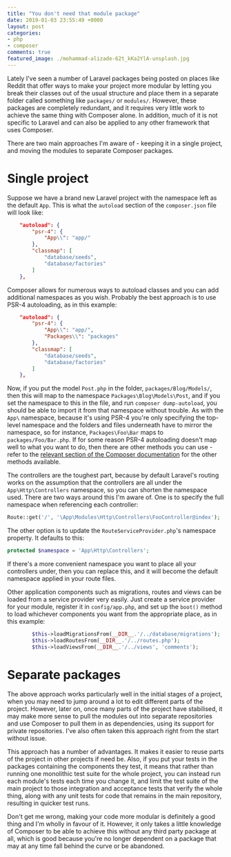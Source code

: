 ```yaml
---
title: "You don't need that module package"
date: 2019-01-03 23:55:49 +0000
layout: post
categories:
- php
- composer
comments: true
featured_image: ./mohammad-alizade-62t_kKa2YlA-unsplash.jpg
---
```


Lately I've seen a number of Laravel packages being posted on places like Reddit that offer ways to make your project more modular by letting you break their classes out of the usual structure and place them in a separate folder called something like `packages/` or `modules/`. However, these packages are completely redundant, and it requires very little work to achieve the same thing with Composer alone. In addition, much of it is not specific to Laravel and can also be applied to any other framework that uses Composer.

There are two main approaches I'm aware of - keeping it in a single project, and moving the modules to separate Composer packages.

Single project
==============

Suppose we have a brand new Laravel project with the namespace left as the default `App`. This is what the `autoload` section of the `composer.json` file will look like:

```json
    "autoload": {
        "psr-4": {
            "App\\": "app/"
        },
        "classmap": [
            "database/seeds",
            "database/factories"
        ]
    },
```

Composer allows for numerous ways to autoload classes and you can add additional namespaces as you wish. Probably the best approach is to use PSR-4 autoloading, as in this example:

```json
    "autoload": {
        "psr-4": {
            "App\\": "app/",
            "Packages\\": "packages"
        },
        "classmap": [
            "database/seeds",
            "database/factories"
        ]
    },
```

Now, if you put the model `Post.php` in the folder, `packages/Blog/Models/`, then this will map to the namespace `Packages\Blog\Models\Post`, and if you set the namespace to this in the file, and run `composer dump-autoload`, you should be able to import it from that namespace without trouble. As with the `App\` namespace, because it's using PSR-4 you're only specifying the top-level namespace and the folders and files underneath have to mirror the namespace, so for instance, `Packages\Foo\Bar` maps to `packages/Foo/Bar.php`. If for some reason PSR-4 autoloading doesn't map well to what you want to do, then there are other methods you can use - refer to the [relevant section of the Composer documentation](https://getcomposer.org/doc/04-schema.md#autoload) for the other methods available.

The controllers are the toughest part, because by default Laravel's routing works on the assumption that the controllers are all under the `App\Http\Controllers` namespace, so you can shorten the namespace used. There are two ways around this I'm aware of. One is to specify the full namespace when referencing each controller:

```php
Route::get('/', '\App\Modules\Http\Controllers\FooController@index');
```

The other option is to update the `RouteServiceProvider.php`'s namespace property. It defaults to this:

```php
protected $namespace = 'App\Http\Controllers';
```

If there's a more convenient namespace you want to place all your controllers under, then you can replace this, and it will become the default namespace applied in your route files.

Other application components such as migrations, routes and views can be loaded from a service provider very easily. Just create a service provider for your module, register it in `config/app.php`, and set up the `boot()` method to load whichever components you want from the appropriate place, as in this example:

```php
        $this->loadMigrationsFrom(__DIR__.'/../database/migrations');
        $this->loadRoutesFrom(__DIR__.'/../routes.php');
        $this->loadViewsFrom(__DIR__.'/../views', 'comments');
```

Separate packages
=================

The above approach works particularly well in the initial stages of a project, when you may need to jump around a lot to edit different parts of the project. However, later on, once many parts of the project have stabilised, it may make more sense to pull the modules out into separate repositories and use Composer to pull them in as dependencies, using its support for private repositories. I've also often taken this approach right from the start without issue.

This approach has a number of advantages. It makes it easier to reuse parts of the project in other projects if need be. Also, if you put your tests in the packages containing the components they test, it means that rather than running one monolithic test suite for the whole project, you can instead run each module's tests each time you change it, and limit the test suite of the main project to those integration and acceptance tests that verify the whole thing, along with any unit tests for code that remains in the main repository, resulting in quicker test runs.

Don't get me wrong, making your code more modular is definitely a good thing and I'm wholly in favour of it. However, it only takes a little knowledge of Composer to be able to achieve this without any third party package at all, which is good because you're no longer dependent on a package that may at any time fall behind the curve or be abandoned.
